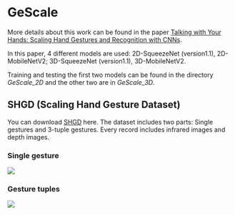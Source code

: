 # GeScale
More details about this work can be found in the paper [Talking with Your Hands: Scaling Hand Gestures and Recognition with CNNs](https://128.84.21.199/pdf/1905.04225.pdf).

In this paper, 4 different models are used: 2D-SqueezeNet (version1.1), 2D-MobileNetV2; 3D-SqueezeNet (version1.1), 3D-MobileNetV2.

Training and testing the first two models can be found in the directory *GeScale_2D* and the other two are in *GeScale_3D*.


## SHGD (Scaling Hand Gesture Dataset)
You can download [SHGD](https://www.mmk.ei.tum.de/shgd/) here. The dataset includes two parts:
Single gestures and 3-tuple gestures. Every record includes infrared images and depth images. 

### Single gesture 
![](http://github.com/yaorong0921/GeScale/blob/master/example-single-gestures.gif)

### Gesture tuples
![](http://github.com/yaorong0921/GeScale/blob/master/example-3-tuple.gif)
